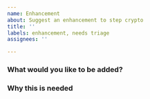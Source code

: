 ```yaml
---
name: Enhancement
about: Suggest an enhancement to step crypto
title: ''
labels: enhancement, needs triage
assignees: ''

---
```


### What would you like to be added?


### Why this is needed
